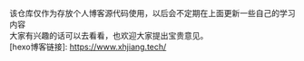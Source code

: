该仓库仅作为存放个人博客源代码使用，以后会不定期在上面更新一些自己的学习内容<br>
大家有兴趣的话可以去看看，也欢迎大家提出宝贵意见。<br>
[hexo博客链接]: https://www.xhjiang.tech/ 